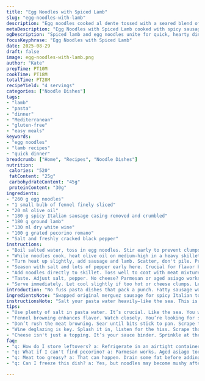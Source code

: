 ```yaml
---
title: "Egg Noodles with Spiced Lamb"
slug: "egg-noodles-with-lamb"
description: "Egg noodles cooked al dente tossed with a seared blend of spicy merguez sausage and ground lamb. Finished with white wine deglaze and a sharp aged pecorino cheese. No gluten, dairy, or nuts used. Quick sear for deep browning important. Wine cuts through fat. Final seasoning adjustment crucial. Substituted Italian sausage for merguez, pecorino for parmigiano. Onion replaced with fennel for slight anise twist. Total time about 28 minutes."
metaDescription: "Egg Noodles with Spiced Lamb cooked with spicy sausage and ground lamb. Quick recipe delivers punchy flavors."
ogDescription: "Spiced lamb and egg noodles unite for quick, hearty dinner. Experience bold flavors and simple techniques."
focusKeyphrase: "Egg Noodles with Spiced Lamb"
date: 2025-08-29
draft: false
image: egg-noodles-with-lamb.png
author: "Kate"
prepTime: PT10M
cookTime: PT18M
totalTime: PT28M
recipeYield: "4 servings"
categories: ["Noodle Dishes"]
tags:
- "lamb"
- "pasta"
- "dinner"
- "Mediterranean"
- "gluten-free"
- "easy meals"
keywords:
- "egg noodles"
- "lamb recipes"
- "quick dinner"
breadcrumb: ["Home", "Recipes", "Noodle Dishes"]
nutrition: 
 calories: "520"
 fatContent: "25g"
 carbohydrateContent: "45g"
 proteinContent: "30g"
ingredients:
- "260 g egg noodles"
- "1 small bulb of fennel finely sliced"
- "20 ml olive oil"
- "180 g spicy Italian sausage casing removed and crumbled"
- "180 g ground lamb"
- "130 ml dry white wine"
- "100 g grated pecorino romano"
- "Salt and freshly cracked black pepper"
instructions:
- "Boil salted water, toss in egg noodles. Stir early to prevent clumps. Cook until firm but not hard, about 7-8 minutes. Taste test—no mush. Drain noodles well. Toss immediately with a splash of oil to avoid sticking. Set aside."
- "While noodles cook, heat olive oil on medium-high in a heavy skillet. Add sliced fennel, sweat until translucent and just starting to brown at edges, about 5 minutes. Sweet aroma should fill kitchen."
- "Turn heat up slightly, add sausage and lamb. Scatter, don't pile. Press down gently. Let sear without stirring for a minute—listen to that sizzle. Break up meat with back of spatula, encourage browning. Keep stirring and crumbling until no pink remains and bits darken, roughly 7 minutes total. Avoid steaming meat by not overcrowding pan."
- "Season with salt and lots of pepper early here. Crucial for flavor build. Splash in white wine to deglaze—listen for the hiss turning to gentle simmer. Scrape pan bottom to incorporate all those crusty fond bits, flavor concentrated."
- "Add noodles directly to skillet. Toss well to coat with meat mixture. Let sit for 1-2 minutes so noodles absorb juices. Finally, sprinkle grated pecorino over top. Stir again until cheese melts slightly, binding sauce."
- "Taste. Adjust salt, pepper. No cheese? Parmesan or aged asiago works fine. No fennel? Use onion or shallot but reduce quantity; fennel cuts richness with brightness."
- "Serve immediately. Let cool slightly if too hot or cheese clumps. Leftovers reheat gently with splash of water or wine to loosen noodles."
introduction: "No fuss pasta dishes that pack a punch. Fatty sausage warmed by earthy lamb, punchy fennel notes cutting through richness. Egg noodles hold sauce better than regular pasta with ridges and soft bite—key for that home-cooked vibe. Wine? Not garnish. It sharpens, refreshes, loosens pan fond, adds background depth. A quick dish but don’t rush key steps. Brown meat properly, deglaze thoroughly; these build final flavor base. Cheese not just topping—active part blending sauce texture and adding saltiness. Simple tweaks like fennel or pecorino turn basic to unique. No complicated steps, just attention and timing. The kind of dish that tastes better if you keep nose in pan and eyes on your food."
ingredientsNote: "Swapped original merguez sausage for spicy Italian to cut some of the lamb’s gamey edge and balance heat. If merguez available and preferred, keep as is but trim excess fat to avoid greasiness. Fennel replaces onion—adds sweet anise undertones that contrast meat richness and wine acidity. If fennel unavailable, shallots or onions are fine but reduce quantity by half to avoid overpowering. Olive oil quantity slightly increased to compensate for reduced sausage fat. Pecorino romano sharper and saltier than parmigiano but melts similarly; adjust salt accordingly. Egg noodles chosen for quick cook time, texture, and gluten content. For gluten-free, use suitable rice or corn noodles but watch cooking time closely and toss immediately after draining to prevent sticking. Hold noodles gently but firmly in hot water—overcooked pasta kills texture here."
instructionsNote: "Salt your pasta water heavily—like the sea. This is your first and critical seasoning layer. Watch noodles carefully; al dente means slight bite just before fully cooked—taste, don’t trust timer blindly. Immediate draining and oiling prevents clumping, especially with egg noodles. Fennel browns in olive oil releasing natural sugars—watch color not just time. Browning meat properly is a must: no crowding or stirring too often. Get golden bits on bottom then stir, crumble quickly, repeat. Fat renders and carries flavor here. Wine deglazing is technique, not decoration. Proper heat control—too low, no sizzle, no fond lift; too high, burns off alcohol and flavors. Tossing noodles in pan allows fats and juices to coat pasta, not just sit on a plate. Cheese folded in at end works as binder creating silkier texture, not just garnish on top. Season midway and at finish, taste throughout. Using spatula back to break meat fine renders texture, no big chunks. For leftovers, gentle heat and moisture addition rescues dryness but avoid microwave nuking which toughens noodles and cheese clumps."
tips:
- "Use plenty of salt in pasta water. It’s crucial. Like the sea. You want that seasoning to penetrate the noodles. Don't skip this step."
- "Fennel browning enhances flavor. Watch closely. You’re looking for slight caramelization. Keep it moving but don’t stir constantly. Get that sweet aroma."
- "Don’t rush the meat browning. Sear until bits stick to pan. Scrape them as you go. That fond builds flavor. Don't overcrowd the pan."
- "Wine deglazing is key. Splash it in, listen for the hiss. Scrape those browned bits into the mix. That’s your flavor booster right there."
- "Cheese isn't just a topping. It’s your sauce binder. Sprinkle at the end, stir until it melts slightly. Creates a silky texture."
faq:
- "q: How do I store leftovers? a: Refrigerate in an airtight container. Use within three days. Reheat gently. Splash some water or wine to revive."
- "q: What if I can't find pecorino? a: Parmesan works. Aged asiago too. Just adjust salt since pecorino is saltier. Try to use a firm cheese."
- "q: Meat too greasy? a: That can happen. Drain some fat before adding wine. Use leaner sausage. Adjust lamb fat. Balance is everything."
- "q: Can I freeze this dish? a: Yes, but noodles may become mushy after thawing. Freeze in portions. Cook fresh noodles when reheating for best results."

---
```

